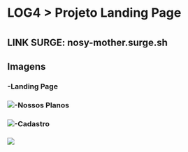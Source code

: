# <h1>LOG4 > Projeto Landing Page<h1>
  
  <h2>LINK SURGE: nosy-mother.surge.sh<h2>
  
Imagens
    
<h3>-Landing Page<h3>
<img src="https://user-images.githubusercontent.com/94642853/148624628-42e57d84-69bf-4d13-aa58-a0deca40955d.png"

<h3>-Nossos Planos<h3>
<img src="https://user-images.githubusercontent.com/94642853/148624679-146bde12-d0db-4511-8ce8-214c68e5307b.png"


<h3>-Cadastro<h3>
<img src="https://user-images.githubusercontent.com/94642853/148624810-6e1feb89-eda6-4bcc-ab3d-c934f3d8ba6d.png
"
